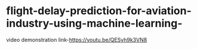# flight-delay-prediction-for-aviation-industry-using-machine-learning-
video demonstration link-https://youtu.be/QESyh9k3VN8
